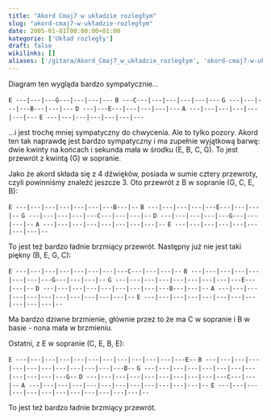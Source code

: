 ```yaml
---
title: "Akord Cmaj7 w układzie rozległym"
slug: "akord-cmaj7-w-układzie-rozległym"
date: 2005-01-01T00:00:00+01:00
kategorie: ['Układ rozległy']
draft: false
wikilinks: []
aliases: ['/gitara/Akord_Cmaj7_w_układzie_rozległym', 'akord-cmaj7-w-ukladzie-rozleglym']
---
```

Diagram ten wygląda bardzo sympatycznie...

`E ---|---|---G---|---|---|---`
`B ---C---|---|---|---|---|---`
`G ---|---|---|---B---|---|---`
`D ---|---E---|---|---|---|---`
`A ---|---|---|---|---|---|---`
`E ---|---|---|---|---|---|---`

...i jest trochę mniej sympatyczny do chwycenia. Ale to tylko pozory.
Akord ten tak naprawdę jest bardzo sympatyczny i ma zupełnie wyjątkową
barwę: dwie kwinty na końcach i sekunda mała w środku (E, B, C, G). To
jest przewrót z kwintą (G) w sopranie.

Jako że akord składa się z 4 dźwięków, posiada w sumie cztery przewroty,
czyli powinniśmy znaleźć jeszcze 3. Oto przewrót z B w sopranie (G, C,
E, B):

`E ---|---|---|---|---|---|---B---|--`
`B ---|---|---|---|---E---|---|---|--`
`G ---|---|---|---|---C---|---|---|--`
`D ---|---|---|---|---G---|---|---|--`
`A ---|---|---|---|---|---|---|---|--`
`E ---|---|---|---|---|---|---|---|--`

To jest też bardzo ładnie brzmiący przewrót. Następny już nie jest taki
piękny (B, E, G, C):

`E ---|---|---|---|---|---|---|---C---|---|---|--`
`B ---|---|---|---|---|---|---|---G---|---|---|--`
`G ---|---|---|---|---|---|---|---|---E---|---|--`
`D ---|---|---|---|---|---|---|---|---B---|---|--`
`A ---|---|---|---|---|---|---|---|---|---|---|--`
`E ---|---|---|---|---|---|---|---|---|---|---|--`

Ma bardzo dziwne brzmienie, głównie przez to że ma C w sopranie i B w
basie - nona mała w brzmieniu.

Ostatni, z E w sopranie (C, E, B, E):

`E ---|---|---|---|---|---|---|---|---|---|---|---E--`
`B ---|---|---|---|---|---|---|---|---|---|---|---B--`
`G ---|---|---|---|---|---|---|---|---|---|---|---G--`
`D ---|---|---|---|---|---|---|---|---|---C---|---|--`
`A ---|---|---|---|---|---|---|---|---|---|---|---|--`
`E ---|---|---|---|---|---|---|---|---|---|---|---|--`

To jest też bardzo ładnie brzmiący przewrót.

